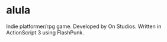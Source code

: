 alula
=====

Indie platformer/rpg game. Developed by On Studios.  Written in ActionScript 3 using FlashPunk.
